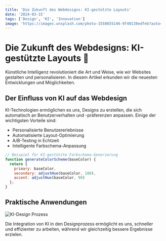 ```yaml
---
title: 'Die Zukunft des Webdesigns: KI-gestützte Layouts'
date: '2024-03-15'
tags: ['Design', 'KI', 'Innovation']
image: 'https://images.unsplash.com/photo-1558655146-9f40138edfeb?auto=format&fit=crop&w=800&q=80'
---
```


# Die Zukunft des Webdesigns: KI-gestützte Layouts 🤖

Künstliche Intelligenz revolutioniert die Art und Weise, wie wir Websites gestalten und personalisieren. In diesem Artikel erkunden wir die neuesten Entwicklungen und Möglichkeiten.

## Der Einfluss von KI auf das Webdesign

KI-Technologien ermöglichen es uns, Designs zu erstellen, die sich automatisch an Benutzerverhalten und -präferenzen anpassen. Einige der wichtigsten Vorteile sind:

- Personalisierte Benutzererlebnisse
- Automatisierte Layout-Optimierung
- A/B-Testing in Echtzeit
- Intelligente Farbschema-Anpassung

```javascript
// Beispiel für KI-gestützte Farbschema-Generierung
function generateColorScheme(baseColor) {
  return {
    primary: baseColor,
    secondary: adjustHue(baseColor, 180),
    accent: adjustHue(baseColor, 90)
  };
}
```

## Praktische Anwendungen

![KI-Design Prozess](https://images.unsplash.com/photo-1558655146-9f40138edfeb?auto=format&fit=crop&w=800&q=80)

Die Integration von KI in den Designprozess ermöglicht es uns, schneller und effizienter zu arbeiten, während wir gleichzeitig bessere Ergebnisse erzielen.